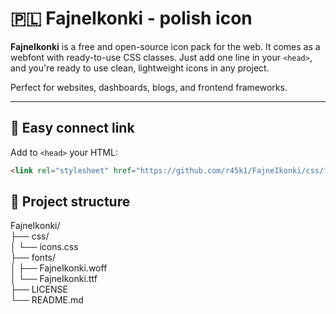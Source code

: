 # 🇵🇱 FajneIkonki - polish icon

**FajneIkonki** is a free and open-source icon pack for the web. It comes as a webfont with ready-to-use CSS classes. Just add one line in your `<head>`, and you're ready to use clean, lightweight icons in any project.

Perfect for websites, dashboards, blogs, and frontend frameworks.

---

## 🔧 Easy connect link

Add to `<head>` your HTML:

```html
<link rel="stylesheet" href="https://github.com/r45k1/FajneIkonki/css/fajneikonki.css">
```
## 📁 Project structure
FajneIkonki/  
├── css/  
│ └── icons.css  
├── fonts/  
│ ├── FajneIkonki.woff   
│ └── FajneIkonki.ttf  
├── LICENSE  
└── README.md  
